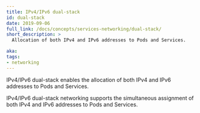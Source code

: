 ```yaml
---
title: IPv4/IPv6 dual-stack
id: dual-stack
date: 2019-09-06
full_link: /docs/concepts/services-networking/dual-stack/
short_description: >
  Allocation of both IPv4 and IPv6 addresses to Pods and Services. 

aka:
tags:
- networking
---
```

 IPv4/IPv6 dual-stack enables the allocation of both IPv4 and IPv6 addresses to Pods and Services. 

<!--more-->

IPv4/IPv6 dual-stack networking supports the simultaneous assignment of both IPv4 and IPv6 addresses to Pods and Services.
